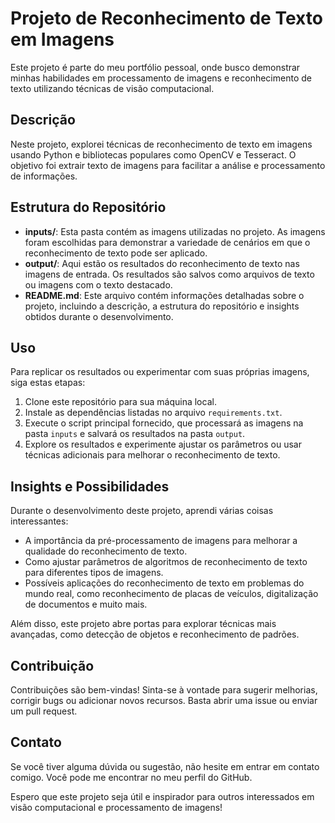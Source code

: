 # Projeto de Reconhecimento de Texto em Imagens

Este projeto é parte do meu portfólio pessoal, onde busco demonstrar minhas habilidades em processamento de imagens e reconhecimento de texto utilizando técnicas de visão computacional.

## Descrição

Neste projeto, explorei técnicas de reconhecimento de texto em imagens usando Python e bibliotecas populares como OpenCV e Tesseract. O objetivo foi extrair texto de imagens para facilitar a análise e processamento de informações.

## Estrutura do Repositório

- **inputs/**: Esta pasta contém as imagens utilizadas no projeto. As imagens foram escolhidas para demonstrar a variedade de cenários em que o reconhecimento de texto pode ser aplicado.
- **output/**: Aqui estão os resultados do reconhecimento de texto nas imagens de entrada. Os resultados são salvos como arquivos de texto ou imagens com o texto destacado.
- **README.md**: Este arquivo contém informações detalhadas sobre o projeto, incluindo a descrição, a estrutura do repositório e insights obtidos durante o desenvolvimento.

## Uso

Para replicar os resultados ou experimentar com suas próprias imagens, siga estas etapas:

1. Clone este repositório para sua máquina local.
2. Instale as dependências listadas no arquivo `requirements.txt`.
3. Execute o script principal fornecido, que processará as imagens na pasta `inputs` e salvará os resultados na pasta `output`.
4. Explore os resultados e experimente ajustar os parâmetros ou usar técnicas adicionais para melhorar o reconhecimento de texto.

## Insights e Possibilidades

Durante o desenvolvimento deste projeto, aprendi várias coisas interessantes:

- A importância da pré-processamento de imagens para melhorar a qualidade do reconhecimento de texto.
- Como ajustar parâmetros de algoritmos de reconhecimento de texto para diferentes tipos de imagens.
- Possíveis aplicações do reconhecimento de texto em problemas do mundo real, como reconhecimento de placas de veículos, digitalização de documentos e muito mais.

Além disso, este projeto abre portas para explorar técnicas mais avançadas, como detecção de objetos e reconhecimento de padrões.

## Contribuição

Contribuições são bem-vindas! Sinta-se à vontade para sugerir melhorias, corrigir bugs ou adicionar novos recursos. Basta abrir uma issue ou enviar um pull request.

## Contato

Se você tiver alguma dúvida ou sugestão, não hesite em entrar em contato comigo. Você pode me encontrar no meu perfil do GitHub.

Espero que este projeto seja útil e inspirador para outros interessados em visão computacional e processamento de imagens!

